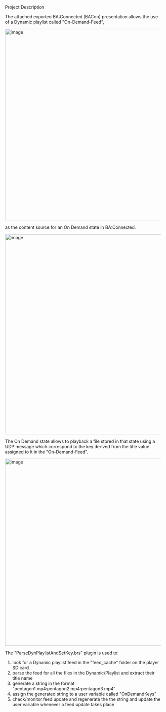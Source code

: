 Project Description

The attached exported BA:Connected (BACon) presentation allows the use of a Dynamic playlist called "On-Demand-Feed", 

<img width="620" alt="image" src="https://github.com/RomeoLB/DP_OnDemand/assets/136584791/5ea59564-2ae7-4ca4-951e-30016c7731a5">


as the content source for an On Demand state in BA:Connected.

<img width="648" alt="image" src="https://github.com/RomeoLB/DP_OnDemand/assets/136584791/052db56c-3b20-4c1c-b0bb-7ae49605ba2b">


The On Demand state allows to playback a file stored in that state using a UDP message which correspond to the key derived from the title value assigned to it in the "On-Demand-Feed". 

<img width="606" alt="image" src="https://github.com/RomeoLB/DP_OnDemand/assets/136584791/8c0dbc43-2e99-4c53-a215-b920e37a0ece">

The "ParseDynPlaylistAndSetKey.brs" plugin is used to:
 1. look for a Dynamic playlist feed in the "feed_cache" folder on the player SD card
 2. parse the feed for all the files in the Dynamic/Playlist and extract their title name
 3. generate a string in the format "pentagon1.mp4:pentagon2.mp4:pentagon3.mp4"
 4. assign the generated string to a user variable called "OnDemandKeys"
 5. check/monitor feed update and regenerate the the string and update the user variable whenever a feed update takes place


